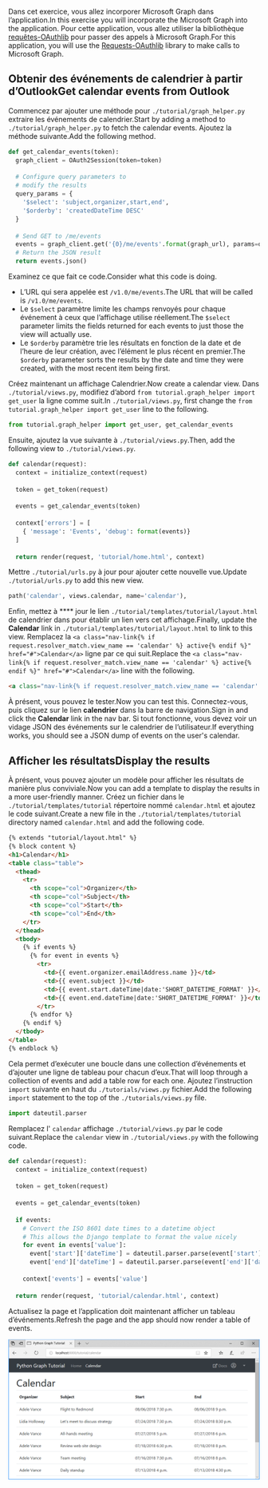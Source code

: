 <!-- markdownlint-disable MD002 MD041 -->

<span data-ttu-id="389ff-101">Dans cet exercice, vous allez incorporer Microsoft Graph dans l’application.</span><span class="sxs-lookup"><span data-stu-id="389ff-101">In this exercise you will incorporate the Microsoft Graph into the application.</span></span> <span data-ttu-id="389ff-102">Pour cette application, vous allez utiliser la bibliothèque [requêtes-OAuthlib](https://requests-oauthlib.readthedocs.io/en/latest/) pour passer des appels à Microsoft Graph.</span><span class="sxs-lookup"><span data-stu-id="389ff-102">For this application, you will use the [Requests-OAuthlib](https://requests-oauthlib.readthedocs.io/en/latest/) library to make calls to Microsoft Graph.</span></span>

## <a name="get-calendar-events-from-outlook"></a><span data-ttu-id="389ff-103">Obtenir des événements de calendrier à partir d’Outlook</span><span class="sxs-lookup"><span data-stu-id="389ff-103">Get calendar events from Outlook</span></span>

<span data-ttu-id="389ff-104">Commencez par ajouter une méthode pour `./tutorial/graph_helper.py` extraire les événements de calendrier.</span><span class="sxs-lookup"><span data-stu-id="389ff-104">Start by adding a method to `./tutorial/graph_helper.py` to fetch the calendar events.</span></span> <span data-ttu-id="389ff-105">Ajoutez la méthode suivante.</span><span class="sxs-lookup"><span data-stu-id="389ff-105">Add the following method.</span></span>

```python
def get_calendar_events(token):
  graph_client = OAuth2Session(token=token)

  # Configure query parameters to
  # modify the results
  query_params = {
    '$select': 'subject,organizer,start,end',
    '$orderby': 'createdDateTime DESC'
  }

  # Send GET to /me/events
  events = graph_client.get('{0}/me/events'.format(graph_url), params=query_params)
  # Return the JSON result
  return events.json()
```

<span data-ttu-id="389ff-106">Examinez ce que fait ce code.</span><span class="sxs-lookup"><span data-stu-id="389ff-106">Consider what this code is doing.</span></span>

- <span data-ttu-id="389ff-107">L’URL qui sera appelée est `/v1.0/me/events`.</span><span class="sxs-lookup"><span data-stu-id="389ff-107">The URL that will be called is `/v1.0/me/events`.</span></span>
- <span data-ttu-id="389ff-108">Le `$select` paramètre limite les champs renvoyés pour chaque événement à ceux que l’affichage utilise réellement.</span><span class="sxs-lookup"><span data-stu-id="389ff-108">The `$select` parameter limits the fields returned for each events to just those the view will actually use.</span></span>
- <span data-ttu-id="389ff-109">Le `$orderby` paramètre trie les résultats en fonction de la date et de l’heure de leur création, avec l’élément le plus récent en premier.</span><span class="sxs-lookup"><span data-stu-id="389ff-109">The `$orderby` parameter sorts the results by the date and time they were created, with the most recent item being first.</span></span>

<span data-ttu-id="389ff-110">Créez maintenant un affichage Calendrier.</span><span class="sxs-lookup"><span data-stu-id="389ff-110">Now create a calendar view.</span></span> <span data-ttu-id="389ff-111">Dans `./tutorial/views.py`, modifiez d’abord `from tutorial.graph_helper import get_user` la ligne comme suit.</span><span class="sxs-lookup"><span data-stu-id="389ff-111">In `./tutorial/views.py`, first change the `from tutorial.graph_helper import get_user` line to the following.</span></span>

```python
from tutorial.graph_helper import get_user, get_calendar_events
```

<span data-ttu-id="389ff-112">Ensuite, ajoutez la vue suivante à `./tutorial/views.py`.</span><span class="sxs-lookup"><span data-stu-id="389ff-112">Then, add the following view to `./tutorial/views.py`.</span></span>

```python
def calendar(request):
  context = initialize_context(request)

  token = get_token(request)

  events = get_calendar_events(token)

  context['errors'] = [
    { 'message': 'Events', 'debug': format(events)}
  ]

  return render(request, 'tutorial/home.html', context)
```

<span data-ttu-id="389ff-113">Mettre `./tutorial/urls.py` à jour pour ajouter cette nouvelle vue.</span><span class="sxs-lookup"><span data-stu-id="389ff-113">Update `./tutorial/urls.py` to add this new view.</span></span>

```python
path('calendar', views.calendar, name='calendar'),
```

<span data-ttu-id="389ff-114">Enfin, mettez à \*\*\*\* jour le lien `./tutorial/templates/tutorial/layout.html` de calendrier dans pour établir un lien vers cet affichage.</span><span class="sxs-lookup"><span data-stu-id="389ff-114">Finally, update  the **Calendar** link in `./tutorial/templates/tutorial/layout.html` to link to this view.</span></span> <span data-ttu-id="389ff-115">Remplacez la `<a class="nav-link{% if request.resolver_match.view_name == 'calendar' %} active{% endif %}" href="#">Calendar</a>` ligne par ce qui suit.</span><span class="sxs-lookup"><span data-stu-id="389ff-115">Replace the `<a class="nav-link{% if request.resolver_match.view_name == 'calendar' %} active{% endif %}" href="#">Calendar</a>` line with the following.</span></span>

```html
<a class="nav-link{% if request.resolver_match.view_name == 'calendar' %} active{% endif %}" href="{% url 'calendar' %}">Calendar</a>
```

<span data-ttu-id="389ff-116">À présent, vous pouvez le tester.</span><span class="sxs-lookup"><span data-stu-id="389ff-116">Now you can test this.</span></span> <span data-ttu-id="389ff-117">Connectez-vous, puis cliquez sur le lien **calendrier** dans la barre de navigation.</span><span class="sxs-lookup"><span data-stu-id="389ff-117">Sign in and click the **Calendar** link in the nav bar.</span></span> <span data-ttu-id="389ff-118">Si tout fonctionne, vous devez voir un vidage JSON des événements sur le calendrier de l’utilisateur.</span><span class="sxs-lookup"><span data-stu-id="389ff-118">If everything works, you should see a JSON dump of events on the user's calendar.</span></span>

## <a name="display-the-results"></a><span data-ttu-id="389ff-119">Afficher les résultats</span><span class="sxs-lookup"><span data-stu-id="389ff-119">Display the results</span></span>

<span data-ttu-id="389ff-120">À présent, vous pouvez ajouter un modèle pour afficher les résultats de manière plus conviviale.</span><span class="sxs-lookup"><span data-stu-id="389ff-120">Now you can add a template to display the results in a more user-friendly manner.</span></span> <span data-ttu-id="389ff-121">Créez un fichier dans le `./tutorial/templates/tutorial` répertoire nommé `calendar.html` et ajoutez le code suivant.</span><span class="sxs-lookup"><span data-stu-id="389ff-121">Create a new file in the `./tutorial/templates/tutorial` directory named `calendar.html` and add the following code.</span></span>

```html
{% extends "tutorial/layout.html" %}
{% block content %}
<h1>Calendar</h1>
<table class="table">
  <thead>
    <tr>
      <th scope="col">Organizer</th>
      <th scope="col">Subject</th>
      <th scope="col">Start</th>
      <th scope="col">End</th>
    </tr>
  </thead>
  <tbody>
    {% if events %}
      {% for event in events %}
        <tr>
          <td>{{ event.organizer.emailAddress.name }}</td>
          <td>{{ event.subject }}</td>
          <td>{{ event.start.dateTime|date:'SHORT_DATETIME_FORMAT' }}</td>
          <td>{{ event.end.dateTime|date:'SHORT_DATETIME_FORMAT' }}</td>
        </tr>
      {% endfor %}
    {% endif %}
  </tbody>
</table>
{% endblock %}
```

<span data-ttu-id="389ff-122">Cela permet d’exécuter une boucle dans une collection d’événements et d’ajouter une ligne de tableau pour chacun d’eux.</span><span class="sxs-lookup"><span data-stu-id="389ff-122">That will loop through a collection of events and add a table row for each one.</span></span> <span data-ttu-id="389ff-123">Ajoutez l’instruction `import` suivante en haut du `./tutorials/views.py` fichier.</span><span class="sxs-lookup"><span data-stu-id="389ff-123">Add the following `import` statement to the top of the `./tutorials/views.py` file.</span></span>

```python
import dateutil.parser
```

<span data-ttu-id="389ff-124">Remplacez l' `calendar` affichage `./tutorial/views.py` par le code suivant.</span><span class="sxs-lookup"><span data-stu-id="389ff-124">Replace the `calendar` view in `./tutorial/views.py` with the following code.</span></span>

```python
def calendar(request):
  context = initialize_context(request)

  token = get_token(request)

  events = get_calendar_events(token)

  if events:
    # Convert the ISO 8601 date times to a datetime object
    # This allows the Django template to format the value nicely
    for event in events['value']:
      event['start']['dateTime'] = dateutil.parser.parse(event['start']['dateTime'])
      event['end']['dateTime'] = dateutil.parser.parse(event['end']['dateTime'])

    context['events'] = events['value']

  return render(request, 'tutorial/calendar.html', context)
```

<span data-ttu-id="389ff-125">Actualisez la page et l’application doit maintenant afficher un tableau d’événements.</span><span class="sxs-lookup"><span data-stu-id="389ff-125">Refresh the page and the app should now render a table of events.</span></span>

![Capture d’écran du tableau des événements](./images/add-msgraph-01.png)
